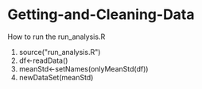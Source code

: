 Getting-and-Cleaning-Data
=========================
How to run the run_analysis.R

1. source("run_analysis.R")
2. df<-readData()
3. meanStd<-setNames(onlyMeanStd(df))
4. newDataSet(meanStd)
